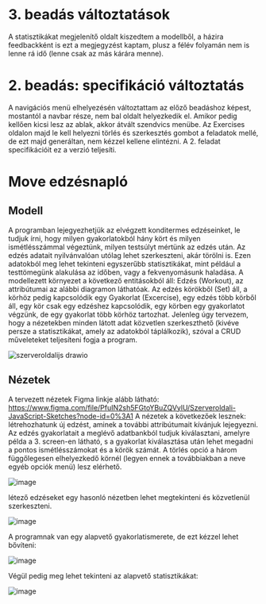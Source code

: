 # 3. beadás változtatások

A statisztikákat megjelenítő oldalt kiszedtem a modellből, a házira feedbackként is ezt a megjegyzést kaptam, 
plusz a félév folyamán nem is lenne rá idő (lenne csak az más kárára menne).

# 2. beadás: specifikáció változtatás

A navigációs menü elhelyezésén változtattam az előző beadáshoz képest, mostantól a navbar része, nem bal oldalt helyezkedik el. Amikor pedig kellően kicsi lesz az ablak, akkor átvált szendvics menübe.
Az Exercises oldalon majd le kell helyezni törlés és szerkesztés gombot a feladatok mellé, de ezt majd generáltan, nem kézzel kellene elintézni. A 2. feladat specifikációit ez a verzió teljesíti.

# Move edzésnapló

## Modell
A programban lejegyezhetjük az elvégzett konditermes edzéseinket, le tudjuk írni, hogy milyen gyakorlatokból hány kört és milyen ismétlésszámmal végeztünk, milyen testsúlyt mértünk az edzés után. Az edzés adatait nyilvánvalóan utólag lehet szerkeszteni, akár törölni is. Ezen adatokból meg lehet tekinteni egyszerűbb statisztikákat, mint például a testtömegünk alakulása az időben, vagy a fekvenyomásunk haladása.
A modellezett környezet a következő entitásokból áll: Edzés (Workout), az attribútumai az alábbi diagramon láthatóak. Az edzés körökből (Set) áll, a körhöz pedig kapcsolódik egy Gyakorlat (Excercise), egy edzés több körből áll, egy kör csak egy edzéshez kapcsolódik, egy körben egy gyakorlatot végzünk, de egy gyakorlat több körhöz tartozhat.
Jelenleg úgy tervezem, hogy a nézetekben minden látott adat közvetlen szerkeszthető (kivéve persze a statisztikákat, amely az adatokból táplálkozik), szóval a CRUD műveleteket teljesíteni fogja a program.

![szerveroldalijs drawio](https://user-images.githubusercontent.com/77408486/189549799-e72f3f37-ec3a-44b9-a43b-78a938eae31f.png)

## Nézetek
A tervezett nézetek Figma linkje alább látható:
https://www.figma.com/file/PfuIN2sh5FGtoYBuZQVylU/Szerveroldali-JavaScript-Sketches?node-id=0%3A1
A nézetek a következőek lesznek: létrehozhatunk új edzést, aminek a további attribútumait kívánjuk lejegyezni. Az edzés gyakorlatait a meglévő adatbankból tudjuk kiválasztani, amelyre példa a 3. screen-en látható, s a gyakorlat kiválasztása után lehet megadni a pontos ismétlésszámokat és a körök számát. A törlés opció a három függőlegesen elhelyezkedő körnél (legyen ennek a továbbiakban a neve egyéb opciók menü) lesz elérhető.

![image](https://user-images.githubusercontent.com/77408486/189549687-ec5269a8-028c-4532-b83d-283c54555985.png)

 létező edzéseket egy hasonló nézetben lehet megtekinteni és közvetlenül szerkeszteni.
 
 ![image](https://user-images.githubusercontent.com/77408486/189549705-6998f78b-186a-4e06-83e1-e72aad47d1c3.png)

A programnak van egy alapvető gyakorlatismerete, de ezt kézzel lehet bővíteni:

![image](https://user-images.githubusercontent.com/77408486/189549720-02eb99ed-f7f9-4782-9bea-6560ff214dfb.png)

Végül pedig meg lehet tekinteni az alapvető statisztikákat:

![image](https://user-images.githubusercontent.com/77408486/189549728-36031dc0-ec8c-44af-91e0-cfddbea61df6.png)

